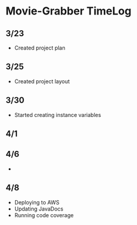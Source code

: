 # Movie-Grabber TimeLog

## 3/23
* Created project plan

## 3/25
* Created project layout

## 3/30
* Started creating instance variables

## 4/1

## 4/6
* 

## 4/8
* Deploying to AWS
* Updating JavaDocs
* Running code coverage


